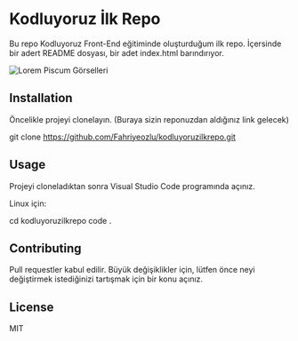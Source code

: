 # Kodluyoruz İlk Repo
Bu repo Kodluyoruz Front-End eğitiminde oluşturduğum ilk repo. İçersinde bir adert README dosyası, bir adet index.html barındırıyor.

![Lorem Piscum Görselleri](https://r.resimlink.com/_B9rNDLC.png) 

## Installation
Öncelikle projeyi clonelayın. (Buraya sizin reponuzdan aldığınız link gelecek)

git clone https://github.com/Fahriyeozlu/kodluyoruzilkrepo.git

## Usage
Projeyi cloneladıktan sonra Visual Studio Code programında açınız.

Linux için:

cd kodluyoruzilkrepo
code .

## Contributing
Pull requestler kabul edilir. Büyük değişiklikler için, lütfen önce neyi değiştirmek istediğinizi tartışmak için bir konu açınız.

## License
MIT